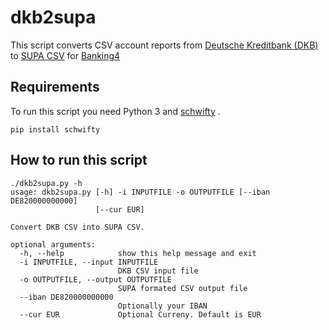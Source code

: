 # dkb2supa

This script converts CSV account reports from [Deutsche Kreditbank (DKB)](https://www.dkb.de) to
[SUPA CSV](https://subsembly.com/supa.html) for [Banking4](https://subsembly.com/banking4.html)
 

## Requirements

To run this script you need Python 3 and [schwifty](https://pypi.org/project/schwifty/) .

```
pip install schwifty
```


## How to run this script

```
./dkb2supa.py -h
usage: dkb2supa.py [-h] -i INPUTFILE -o OUTPUTFILE [--iban DE820000000000]
                   [--cur EUR]

Convert DKB CSV into SUPA CSV.

optional arguments:
  -h, --help            show this help message and exit
  -i INPUTFILE, --input INPUTFILE
                        DKB CSV input file
  -o OUTPUTFILE, --output OUTPUTFILE
                        SUPA formated CSV output file
  --iban DE820000000000
                        Optionally your IBAN
  --cur EUR             Optional Curreny. Default is EUR
```

